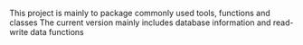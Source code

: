 <!--
 * @Date: 2022-04-02 09:56:33
 * @LastEditors: ruohua.li
 * @LastEditTime: 2022-07-01 17:31:57
-->

This project is mainly to package commonly used tools, functions and classes
The current version mainly includes database information and read-write data functions

